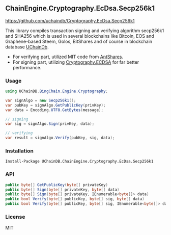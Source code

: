 ## ChainEngine.Cryptography.EcDsa.Secp256k1

https://github.com/uchaindb/Cryptography.EcDsa.Secp256k1

This library compiles transaction signing and verifying algorithm secp256k1 and SHA256 which is used in several blockchains like Bitcoin, EOS and Graphene-based Steem, Golos, BitShares and of course in blockchain database [UChainDb](https://github.com/uchaindb).

* For verifying part, utilized MIT code from [AntShares].
* For signing part, utilizing [Cryptography.ECDSA] for far better performance.

[Cryptography.ECDSA]: https://github.com/Chainers/Cryptography.ECDSA.git
[AntShares]: https://github.com/AntShares/AntShares.git

### Usage

```cs
using UChainDB.BingChain.Engine.Cryptography;

var signAlgo = new Secp256k1();
var pubKey = signAlgo.GetPublicKey(privKey);
var data = Encoding.UTF8.GetBytes(message);

// signing
var sig = signAlgo.Sign(privKey, data);

// verifying
var result = signAlgo.Verify(pubKey, sig, data);
```

### Installation

```
Install-Package UChainDB.ChainEngine.Cryptography.EcDsa.Secp256k1
```

### API

```cs
public byte[] GetPublicKey(byte[] privateKey)
public byte[] Sign(byte[] privateKey, byte[] data)
public byte[] Sign(byte[] privateKey, IEnumerable<byte[]> data)
public bool Verify(byte[] publicKey, byte[] sig, byte[] data)
public bool Verify(byte[] publicKey, byte[] sig, IEnumerable<byte[]> data)
```

### License

MIT
